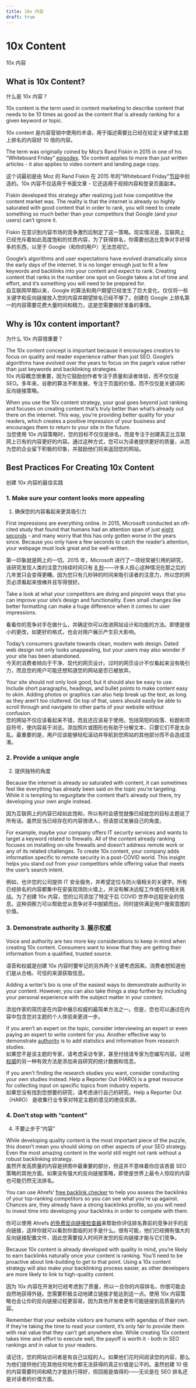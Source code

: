 ```yaml
---
title: 10x 内容
draft: true
---
```

# 10x Content 
10x 内容

## What is 10x Content? 
什么是 10x 内容？

10x content is the term used in content marketing to describe content that needs to be 10 times as good as the content that is already ranking for a given keyword or topic.  

10x content 是内容营销中使用的术语，用于描述需要比已经在给定关键字或主题上排名的内容好 10 倍的内容。

The term was originally coined by Moz’s Rand Fiskin in 2015 in one of his “Whiteboard Friday” [episodes](https://moz.com/blog/why-good-unique-content-needs-to-die-whiteboard-friday). 10x content applies to more than just written articles - it also applies to video content and landing page copy.   

这个词最初是由 Moz 的 Rand Fiskin 在 2015 年的“Whiteboard Friday”[节目](https://moz.com/blog/why-good-unique-content-needs-to-die-whiteboard-friday)中创造的。10x 内容不仅适用于书面文章 - 它还适用于视频内容和登录页面副本。

Fiskin developed this strategy after realizing just how competitive the content market was. The reality is that the internet is already so highly saturated with good content that in order to rank, you will need to create something so much better than your competitors that Google (and your users) can’t ignore it.   

Fiskin 在意识到内容市场的竞争激烈后制定了这一策略。现实情况是，互联网上已经充斥着如此高度饱和的优质内容，为了获得排名，你需要创造比竞争对手好得多的东西，以至于 Google（和你的用户）无法忽视它。

Google’s algorithms and user expectations have evolved dramatically since the early days of the internet. It is no longer enough just to fit a few keywords and backlinks into your content and expect to rank. Creating content that ranks in the number one spot on Google takes a lot of time and effort, and it’s something you will need to be prepared for.  
自互联网早期以来，Google 的算法和用户期望已经发生了巨大变化。仅仅将一些关键字和反向链接放入您的内容并期望排名已经不够了。创建在 Google 上排名第一的内容需要花费大量时间和精力，这是您需要做好准备的事情。

## Why is 10x content important?  

为什么 10x 内容很重要？

The 10x content concept is important because it encourages creators to focus on quality and reader experience rather than just SEO. Google’s algorithms have evolved over the years to focus on the page’s value rather than just keywords and backlinking strategies.   
10x 内容概念很重要，因为它鼓励创作者专注于质量和读者体验，而不仅仅是 SEO。多年来，谷歌的算法不断发展，专注于页面的价值，而不仅仅是关键词和反向链接策略。

When you use the 10x content strategy, your goal goes beyond just ranking and focuses on creating content that’s truly better than what’s already out there on the internet. This way, you’re providing better quality for your readers, which creates a positive impression of your business and encourages them to return to your site in the future.  
当您使用 10x 内容策略时，您的目标不仅仅是排名，而是专注于创建真正比互联网上已有的内容更好的内容。通过这种方式，您可以为读者提供更好的质量，从而为您的企业留下积极的印象，并鼓励他们将来返回您的网站。

## Best Practices For Creating 10x Content  
创建 10x 内容的最佳实践

### 1. Make sure your content looks more appealing  
1. 确保您的内容看起来更具吸引力

First impressions are everything online. In 2015, Microsoft conducted an oft-cited study that found that humans had an attention span of just [eight seconds](https://time.com/3858309/attention-spans-goldfish/) - and many worry that this has only gotten worse in the years since. Because you only have a few seconds to catch the reader’s attention, your webpage must look great and be well-written.   

第一印象就是网上的一切。2015 年，Microsoft 进行了一项经常被引用的研究，该研究发现人类的注意力持续时间只有 [8 秒](https://time.com/3858309/attention-spans-goldfish/)——许多人担心这种情况在那之后的几年里只会变得更糟。因为您只有几秒钟的时间来吸引读者的注意力，所以您的网页必须看起来很棒并且写得很好。

Take a look at what your competitors are doing and pinpoint ways that you can improve your site’s design and functionality. Even small changes like better formatting can make a huge difference when it comes to user impressions.   

看看你的竞争对手在做什么，并确定你可以改进网站设计和功能的方法。即使是很小的更改，如更好的格式，也会对用户展示产生巨大影响。

Today’s consumers gravitate towards clean, modern web design. Dated web design not only looks unappealing, but your users may also wonder if your site has been abandoned.   
今天的消费者倾向于干净、现代的网页设计。过时的网页设计不仅看起来没有吸引力，而且您的用户可能还想知道您的网站是否已被放弃。

Your site should not only look good, but it should also be easy to use. Include short paragraphs, headings, and bullet points to make content easy to skim. Adding photos or graphics can also help break up the text, as long as they aren’t too cluttered. On top of that, users should easily be able to scroll through and navigate to other parts of your website without confusion.  
您的网站不仅应该看起来不错，而且还应该易于使用。包括简短的段落、标题和项目符号，使内容易于浏览。添加照片或图形也有助于分解文本，只要它们不是太杂乱。最重要的是，用户应该能够轻松滚动并导航到您网站的其他部分而不会造成混淆。

### 2. Provide a unique angle  
2. 提供独特的角度

Because the internet is already so saturated with content, it can sometimes feel like everything has already been said on the topic you’re targeting. While it is tempting to regurgitate the content that’s already out there, try developing your own angle instead.   

因为互联网上的内容已经如此饱和，所以有时会感觉就像已经就您的目标主题说了所有话。虽然反刍已经存在的内容很诱人，但请尝试发展自己的角度。

For example, maybe your company offers IT security services and wants to target a keyword related to firewalls. All of the content already ranking focuses on installing on-site firewalls and doesn’t address remote work or any of its related challenges. To create 10x content, your company adds information specific to remote security in a post-COVID world. This insight helps you stand out from your competitors while offering value that meets the user’s search intent.  

例如，也许您的公司提供 IT 安全服务，并希望定位与防火墙相关的关键字。所有已经排名的内容都集中在安装现场防火墙上，并没有解决远程工作或任何相关挑战。为了创建 10x 内容，您的公司添加了特定于后 COVID 世界中远程安全的信息。这种洞察力可以帮助您从竞争对手中脱颖而出，同时提供满足用户搜索意图的价值。

### 3. Demonstrate authority 3. 展示权威

Voice and authority are two more key considerations to keep in mind when creating 10x content. Consumers want to know that they are getting their information from a qualified, trusted source.  

语音和权威是创建 10x 内容时要牢记的另外两个关键考虑因素。消费者想知道他们是从合格、可信的来源获取信息。

Adding a writer’s bio is one of the easiest ways to demonstrate authority in your content. However, you can also take things a step further by including your personal experience with the subject matter in your content.   

添加作家的简历是在内容中展示权威的最简单方法之一。但是，您也可以通过在内容中包含您对主题的个人体验来更进一步。

If you aren’t an expert on the topic, consider interviewing an expert or even paying an expert to write content for you. Another effective way to demonstrate [authority](https://ahrefs.com/seo/glossary/website-authority) is to add statistics and information from research studies.   
如果您不是该主题的专家，请考虑采访专家，甚至付钱请专家为您编写内容。证明[权威](https://ahrefs.com/seo/glossary/website-authority)的另一种有效方法是添加来自研究的统计数据和信息。

If you aren’t finding the research studies you want, consider conducting your own studies instead. Help a Reporter Out (HARO) is a great resource for collecting input on specific topics from industry experts.  
如果您没有找到您想要的研究，请考虑进行自己的研究。Help a Reporter Out （HARO） 是收集行业专家对特定主题的意见的绝佳资源。

### 4. Don’t stop with “content”  
4. 不要止步于“内容”

While developing quality content is the most important piece of the puzzle, this doesn’t mean you should skimp on other aspects of your SEO strategy. Even the most amazing content in the world still might not rank without a robust backlinking strategy.   
虽然开发高质量的内容是拼图中最重要的部分，但这并不意味着你应该吝啬 SEO 策略的其他方面。如果没有强大的反向链接策略，即使是世界上最令人惊叹的内容也可能仍然无法排名。

You can use Ahrefs’ [free backlink checker](https://ahrefs.com/backlink-checker) to help you assess the backlinks of your top-ranking competitors so you can see what you’re up against. Chances are, they already have a strong backlinks profile, so you will need to invest time into developing your backlinks in order to compete with them.   

你可以使用 Ahrefs [的免费反向链接检查器](https://ahrefs.com/backlink-checker)来帮助你评估排名靠前的竞争对手的反向链接，这样你就可以看到你面临的对手是什么。很有可能，他们已经拥有强大的反向链接配置文件，因此您需要投入时间开发您的反向链接才能与它们竞争。

Because 10x content is already developed with quality in mind, you’re likely to earn backlinks naturally once your content is ranking. You’ll need to be proactive about link-building to get to that point. Using a 10x content strategy will also make your backlinking process easier, as other developers are more likely to link to high-quality content.   

因为 10x 内容在开发时已经考虑到了质量，所以一旦你的内容排名，你很可能会自然地获得外链。您需要积极主动地建立链接才能达到这一点。使用 10x 内容策略也会让你的反向链接过程更容易，因为其他开发者更有可能链接到高质量的内容。

Remember that your website visitors are humans with agendas of their own. If they’re taking the time to read your content, it’s only fair to provide them with real value that they can’t get anywhere else. While creating 10x content takes time and effort to execute well, the payoff is worth it - both in SEO rankings and in value to your readers.  

请记住，您的网站访问者是有自己议程的人。如果他们花时间阅读您的内容，那么为他们提供他们在其他任何地方都无法获得的真正价值是公平的。虽然创建 10 倍的内容需要时间和精力才能执行得好，但回报是值得的——无论是在 SEO 排名还是对读者的价值方面。